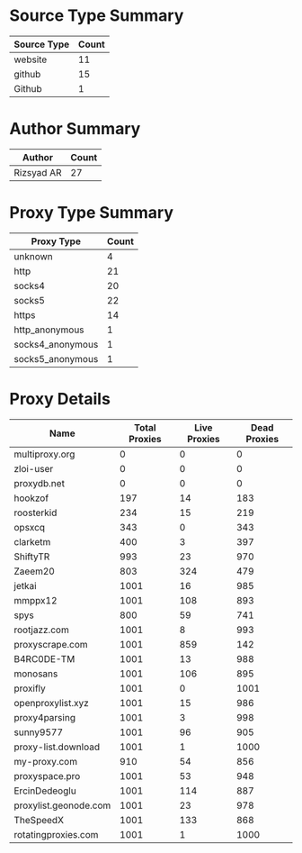 # Source Type Summary

| Source Type | Count |
|-------------|-------|
| website | 11 |
| github | 15 |
| Github | 1 |


# Author Summary

| Author | Count |
|--------|-------|
| Rizsyad AR | 27 |


# Proxy Type Summary

| Proxy Type | Count |
|------------|-------|
| unknown | 4 |
| http | 21 |
| socks4 | 20 |
| socks5 | 22 |
| https | 14 |
| http_anonymous | 1 |
| socks4_anonymous | 1 |
| socks5_anonymous | 1 |


# Proxy Details

| Name | Total Proxies | Live Proxies | Dead Proxies |
|------|---------------|--------------|---------------|
| multiproxy.org | 0 | 0 | 0 |
| zloi-user | 0 | 0 | 0 |
| proxydb.net | 0 | 0 | 0 |
| hookzof | 197 | 14 | 183 |
| roosterkid | 234 | 15 | 219 |
| opsxcq | 343 | 0 | 343 |
| clarketm | 400 | 3 | 397 |
| ShiftyTR | 993 | 23 | 970 |
| Zaeem20 | 803 | 324 | 479 |
| jetkai | 1001 | 16 | 985 |
| mmppx12 | 1001 | 108 | 893 |
| spys | 800 | 59 | 741 |
| rootjazz.com | 1001 | 8 | 993 |
| proxyscrape.com | 1001 | 859 | 142 |
| B4RC0DE-TM | 1001 | 13 | 988 |
| monosans | 1001 | 106 | 895 |
| proxifly | 1001 | 0 | 1001 |
| openproxylist.xyz | 1001 | 15 | 986 |
| proxy4parsing | 1001 | 3 | 998 |
| sunny9577 | 1001 | 96 | 905 |
| proxy-list.download | 1001 | 1 | 1000 |
| my-proxy.com | 910 | 54 | 856 |
| proxyspace.pro | 1001 | 53 | 948 |
| ErcinDedeoglu | 1001 | 114 | 887 |
| proxylist.geonode.com | 1001 | 23 | 978 |
| TheSpeedX | 1001 | 133 | 868 |
| rotatingproxies.com | 1001 | 1 | 1000 |
